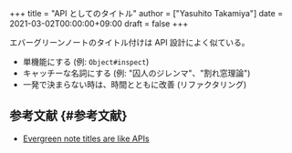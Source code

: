 +++
title = "API としてのタイトル"
author = ["Yasuhito Takamiya"]
date = 2021-03-02T00:00:00+09:00
draft = false
+++

エバーグリーンノートのタイトル付けは API 設計によく似ている。

-   単機能にする (例: `Object#inspect`)
-   キャッチーな名詞にする (例: "囚人のジレンマ"、"割れ窓理論")
-   一発で決まらない時は、時間とともに改善 (リファクタリング)


## 参考文献 {#参考文献}

-   [Evergreen note titles are like APIs](https://notes.andymatuschak.org/Evergreen%5Fnote%5Ftitles%5Fare%5Flike%5FAPIs)
